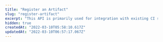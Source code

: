 ```yaml
---
title: "Register an Artifact"
slug: "register-artifact"
excerpt: "This API is primarily used for integration with existing CI systems or pushing a build manually from local. The API registers an artifact for a given release stream. All environments qualified for that release stream will get the artifact in queue."
hidden: true
createdAt: "2022-03-10T05:58:10.617Z"
updatedAt: "2022-03-10T06:57:17.067Z"
---
```

